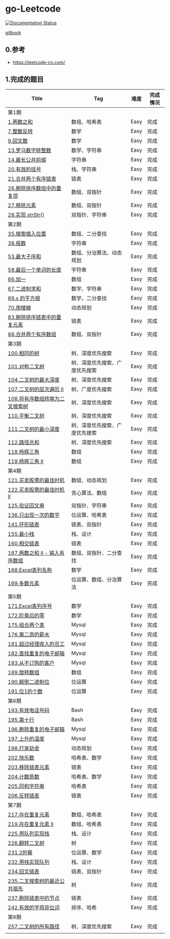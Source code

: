 # go-Leetcode
[![Documentation Status](https://readthedocs.org/projects/go-leetcode/badge/?version=latest)](https://go-leetcode.readthedocs.io/en/latest/?badge=latest)

[gitbook](https://willshang.github.io/go-leetcode/)
## 0.参考
- https://leetcode-cn.com/

## 1.完成的题目

| Title                                                        | Tag                            | 难度 | 完成情况 |
| ------------------------------------------------------------ | ------------------------------ | ---- | -------- |
| 第1期                                                      |                                |      |          |
| [1.两数之和](https://leetcode-cn.com/problems/two-sum/)      | 数组、哈希表                   | Easy | 完成     |
| [7.整数反转](https://leetcode-cn.com/problems/reverse-integer) | 数学                           | Easy | 完成     |
| [9.回文数](https://leetcode-cn.com/problems/palindrome-number) | 数学                           | Easy | 完成     |
| [13.罗马数字转整数](https://leetcode-cn.com/problems/roman-to-integer) | 数学、字符串                   | Easy | 完成     |
| [14.最长公共前缀](https://leetcode-cn.com/problems/longest-common-prefix) | 字符串                         | Easy | 完成     |
| [20.有效的括号](https://leetcode-cn.com/problems/valid-parentheses) | 栈、字符串                     | Easy | 完成     |
| [21.合并两个有序链表](https://leetcode-cn.com/problems/merge-two-sorted-lists) | 链表                           | Easy | 完成     |
| [26.删除排序数组中的重复项](https://leetcode-cn.com/problems/remove-duplicates-from-sorted-array) | 数组、双指针                   | Easy | 完成     |
| [27.移除元素](https://leetcode-cn.com/problems/remove-element) | 数组、双指针                   | Easy | 完成     |
| [28.实现 strStr()](https://leetcode-cn.com/problems/implement-strstr) | 双指针、字符串                 | Easy | 完成     |
| 第2期                                                      |                                |      |          |
| [35.搜索插入位置](https://leetcode-cn.com/problems/search-insert-position/) | 数组、二分查找                 | Easy | 完成     |
| [38.报数](https://leetcode-cn.com/problems/count-and-say)    | 字符串                         | Easy | 完成     |
| [53.最大子序和](https://leetcode-cn.com/problems/maximum-subarray) | 数组、分治算法、动态规划       | Easy | 完成     |
| [58.最后一个单词的长度](https://leetcode-cn.com/problems/length-of-last-word/) | 字符串                         | Easy | 完成     |
| [66.加一](https://leetcode-cn.com/problems/plus-one)         | 数组                           | Easy | 完成     |
| [67.二进制求和](https://leetcode-cn.com/problems/add-binary) | 数字、字符串                   | Easy | 完成     |
| [69.x 的平方根](https://leetcode-cn.com/problems/sqrtx)      | 数学，二分查找                 | Easy | 完成     |
| [70.爬楼梯](https://leetcode-cn.com/problems/climbing-stairs) | 动态规划                       | Easy | 完成     |
| [83.删除排序链表中的重复元素](https://leetcode-cn.com/problems/remove-duplicates-from-sorted-list) | 链表                           | Easy | 完成     |
| [88.合并两个有序数组](https://leetcode-cn.com/problems/merge-sorted-array) | 数组、双指针                   | Easy | 完成     |
| 第3期                                                      |                                |      |          |
| [100.相同的树](https://leetcode-cn.com/problems/same-tree/)  | 树、深度优先搜索               | Easy | 完成     |
| [101.对称二叉树](https://leetcode-cn.com/problems/symmetric-tree) | 树、深度优先搜索、广度优先搜索 | Easy | 完成     |
| [104.二叉树的最大深度](https://leetcode-cn.com/problems/maximum-depth-of-binary-tree) | 树、深度优先搜索               | Easy | 完成     |
| [107.二叉树的层次遍历 II](https://leetcode-cn.com/problems/binary-tree-level-order-traversal-ii) | 树、广度优先搜索               | Easy | 完成     |
| [108.将有序数组转换为二叉搜索树](https://leetcode-cn.com/problems/convert-sorted-array-to-binary-search-tree) | 树、深度优先搜索               | Easy | 完成     |
| [110.平衡二叉树](https://leetcode-cn.com/problems/balanced-binary-tree) | 树、深度优先搜索               | Easy | 完成     |
| [111.二叉树的最小深度](https://leetcode-cn.com/problems/minimum-depth-of-binary-tree) | 树、深度优先搜索、广度优先搜索 | Easy | 完成     |
| [112.路径总和](https://leetcode-cn.com/problems/path-sum)    | 树、深度优先搜索               | Easy | 完成     |
| [118.杨辉三角](https://leetcode-cn.com/problems/pascals-triangle) | 数组                           | Easy | 完成     |
| [119.杨辉三角 II](https://leetcode-cn.com/problems/pascals-triangle-ii) | 数组                           | Easy | 完成     |
| 第4期                                                      |                                |      |          |
| [121.买卖股票的最佳时机](https://leetcode-cn.com/problems/best-time-to-buy-and-sell-stock) | 数组、动态规划                 | Easy | 完成     |
| [122.买卖股票的最佳时机 II](https://leetcode-cn.com/problems/best-time-to-buy-and-sell-stock-ii) | 贪心算法、数组                 | Easy | 完成     |
| [125.验证回文串](https://leetcode-cn.com/problems/valid-palindrome) | 双指针、字符串                 | Easy | 完成     |
| [136.只出现一次的数字](https://leetcode-cn.com/problems/single-number) | 位运算、哈希表                 | Easy | 完成     |
| [141.环形链表](https://leetcode-cn.com/problems/linked-list-cycle) | 链表、双指针                   | Easy | 完成     |
| [155.最小栈](https://leetcode-cn.com/problems/min-stack)     | 栈、设计                       | Easy | 完成     |
| [160.相交链表](https://leetcode-cn.com/problems/intersection-of-two-linked-lists) | 链表                           | Easy | 完成     |
| [167.两数之和 II - 输入有序数组](https://leetcode-cn.com/problems/two-sum-ii-input-array-is-sorted) | 数组、双指针、二分查找         | Easy | 完成     |
| [168.Excel表列名称](https://leetcode-cn.com/problems/excel-sheet-column-title) | 数学                           | Easy | 完成     |
| [169.多数元素](https://leetcode-cn.com/problems/majority-element) | 位运算、数组、分治算法         | Easy | 完成     |
| 第5期                                                      |                                |      |          |
| [171.Excel表列序号](https://leetcode-cn.com/problems/excel-sheet-column-number) | 数学                           | Easy | 完成     |
| [172.阶乘后的零](https://leetcode-cn.com/problems/factorial-trailing-zeroes) | 数学                           | Easy | 完成     |
| [175.组合两个表](https://leetcode-cn.com/problems/combine-two-tables) | Mysql                          | Easy | 完成     |
| [176.第二高的薪水](https://leetcode-cn.com/problems/second-highest-salary) | Mysql                          | Easy | 完成     |
| [181.超过经理收入的员工](https://leetcode-cn.com/problems/employees-earning-more-than-their-managers) | Mysql                          | Easy | 完成     |
| [182.查找重复的电子邮箱](https://leetcode-cn.com/problems/duplicate-emails) | Mysql                          | Easy | 完成     |
| [183.从不订购的客户](https://leetcode-cn.com/problems/customers-who-never-order) | Mysql                          | Easy | 完成     |
| [189.旋转数组](https://leetcode-cn.com/problems/rotate-array) | 数组                           | Easy | 完成     |
| [190.颠倒二进制位](https://leetcode-cn.com/problems/reverse-bits) | 位运算                         | Easy | 完成     |
| [191.位1的个数](https://leetcode-cn.com/problems/number-of-1-bits) | 位运算                         | Easy | 完成     |
| 第6期                                                      |                                |      |          |
| [193.有效电话号码](https://leetcode-cn.com/problems/valid-phone-numbers/) | Bash                           | Easy | 完成     |
| [195.第十行](https://leetcode-cn.com/problems/tenth-line/)  | Bash                           | Easy | 完成     |
| [196.删除重复的电子邮箱](https://leetcode-cn.com/problems/delete-duplicate-emails/) | Mysql                          | Easy | 完成     |
| [197.上升的温度](https://leetcode-cn.com/problems/rising-temperature/) | Mysql                          | Easy | 完成     |
| [198.打家劫舍](https://leetcode-cn.com/problems/house-robber) | 动态规划                       | Easy | 完成     |
| [202.快乐数](https://leetcode-cn.com/problems/happy-number/) | 哈希表、数学                   | Easy | 完成     |
| [203.移除链表元素](https://leetcode-cn.com/problems/remove-linked-list-elements/) | 链表                           | Easy | 完成     |
| [204.计数质数](https://leetcode-cn.com/problems/count-primes/) | 哈希表、数学                   | Easy | 完成     |
| [205.同构字符串](https://leetcode-cn.com/problems/isomorphic-strings/) | 哈希表                         | Easy    | 完成   |
| [206.反转链表](https://leetcode-cn.com/problems/reverse-linked-list/) | 链表 | Easy | 完成 |
| 第7期 |  |  |  |
| [217.存在重复元素](https://leetcode-cn.com/problems/contains-duplicate/) | 数组、哈希表 | Easy | 完成 |
| [219.存在重复元素 II](https://leetcode-cn.com/problems/contains-duplicate-ii/) | 数组、哈希表 | Easy | 完成 |
| [225.用队列实现栈](https://leetcode-cn.com/problems/implement-stack-using-queues/) | 栈、设计 | Easy | 完成 |
| [226.翻转二叉树](https://leetcode-cn.com/problems/invert-binary-tree/) | 树 | Easy | 完成 |
| [231.2的幂](https://leetcode-cn.com/problems/power-of-two/) | 位运算、数学 | Easy | 完成 |
| [232.用栈实现队列](https://leetcode-cn.com/problems/implement-queue-using-stacks/) | 栈、设计 | Easy | 完成 |
| [234.回文链表](https://leetcode-cn.com/problems/palindrome-linked-list/) | 链表、双指针 | Easy | 完成 |
| [235.二叉搜索树的最近公共祖先](https://leetcode-cn.com/problems/lowest-common-ancestor-of-a-binary-search-tree/) | 树 | Easy | 完成 |
| [237.删除链表中的节点](https://leetcode-cn.com/problems/delete-node-in-a-linked-list/) | 链表 | Easy | 完成 |
| [242.有效的字母异位词](https://leetcode-cn.com/problems/valid-anagram/) | 排序、哈希 | Easy | 完成 |
| 第8期 |  |  |  |
| [257.二叉树的所有路径](https://leetcode-cn.com/problems/binary-tree-paths/) | 树、深度优先搜索 | Easy | 完成 |
|  |  |  |  |

